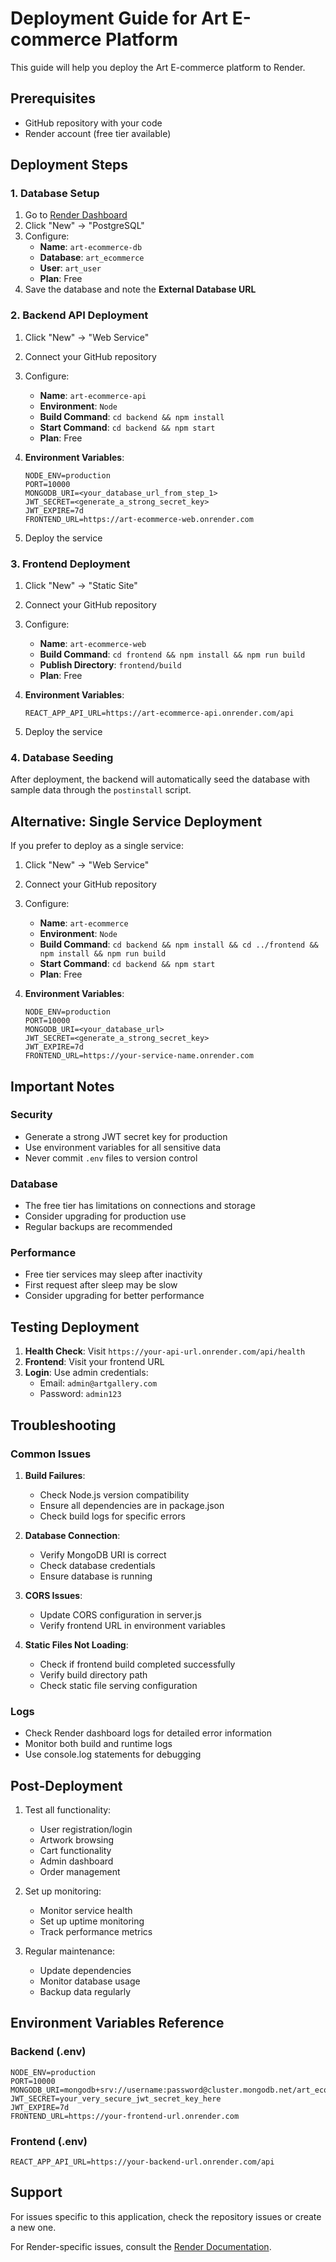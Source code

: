 # Deployment Guide for Art E-commerce Platform

This guide will help you deploy the Art E-commerce platform to Render.

## Prerequisites

- GitHub repository with your code
- Render account (free tier available)

## Deployment Steps

### 1. Database Setup

1. Go to [Render Dashboard](https://dashboard.render.com)
2. Click "New" → "PostgreSQL"
3. Configure:
   - **Name**: `art-ecommerce-db`
   - **Database**: `art_ecommerce`
   - **User**: `art_user`
   - **Plan**: Free
4. Save the database and note the **External Database URL**

### 2. Backend API Deployment

1. Click "New" → "Web Service"
2. Connect your GitHub repository
3. Configure:
   - **Name**: `art-ecommerce-api`
   - **Environment**: `Node`
   - **Build Command**: `cd backend && npm install`
   - **Start Command**: `cd backend && npm start`
   - **Plan**: Free

4. **Environment Variables**:
   ```
   NODE_ENV=production
   PORT=10000
   MONGODB_URI=<your_database_url_from_step_1>
   JWT_SECRET=<generate_a_strong_secret_key>
   JWT_EXPIRE=7d
   FRONTEND_URL=https://art-ecommerce-web.onrender.com
   ```

5. Deploy the service

### 3. Frontend Deployment

1. Click "New" → "Static Site"
2. Connect your GitHub repository
3. Configure:
   - **Name**: `art-ecommerce-web`
   - **Build Command**: `cd frontend && npm install && npm run build`
   - **Publish Directory**: `frontend/build`
   - **Plan**: Free

4. **Environment Variables**:
   ```
   REACT_APP_API_URL=https://art-ecommerce-api.onrender.com/api
   ```

5. Deploy the service

### 4. Database Seeding

After deployment, the backend will automatically seed the database with sample data through the `postinstall` script.

## Alternative: Single Service Deployment

If you prefer to deploy as a single service:

1. Click "New" → "Web Service"
2. Connect your GitHub repository
3. Configure:
   - **Name**: `art-ecommerce`
   - **Environment**: `Node`
   - **Build Command**: `cd backend && npm install && cd ../frontend && npm install && npm run build`
   - **Start Command**: `cd backend && npm start`
   - **Plan**: Free

4. **Environment Variables**:
   ```
   NODE_ENV=production
   PORT=10000
   MONGODB_URI=<your_database_url>
   JWT_SECRET=<generate_a_strong_secret_key>
   JWT_EXPIRE=7d
   FRONTEND_URL=https://your-service-name.onrender.com
   ```

## Important Notes

### Security
- Generate a strong JWT secret key for production
- Use environment variables for all sensitive data
- Never commit `.env` files to version control

### Database
- The free tier has limitations on connections and storage
- Consider upgrading for production use
- Regular backups are recommended

### Performance
- Free tier services may sleep after inactivity
- First request after sleep may be slow
- Consider upgrading for better performance

## Testing Deployment

1. **Health Check**: Visit `https://your-api-url.onrender.com/api/health`
2. **Frontend**: Visit your frontend URL
3. **Login**: Use admin credentials:
   - Email: `admin@artgallery.com`
   - Password: `admin123`

## Troubleshooting

### Common Issues

1. **Build Failures**:
   - Check Node.js version compatibility
   - Ensure all dependencies are in package.json
   - Check build logs for specific errors

2. **Database Connection**:
   - Verify MongoDB URI is correct
   - Check database credentials
   - Ensure database is running

3. **CORS Issues**:
   - Update CORS configuration in server.js
   - Verify frontend URL in environment variables

4. **Static Files Not Loading**:
   - Check if frontend build completed successfully
   - Verify build directory path
   - Check static file serving configuration

### Logs
- Check Render dashboard logs for detailed error information
- Monitor both build and runtime logs
- Use console.log statements for debugging

## Post-Deployment

1. Test all functionality:
   - User registration/login
   - Artwork browsing
   - Cart functionality
   - Admin dashboard
   - Order management

2. Set up monitoring:
   - Monitor service health
   - Set up uptime monitoring
   - Track performance metrics

3. Regular maintenance:
   - Update dependencies
   - Monitor database usage
   - Backup data regularly

## Environment Variables Reference

### Backend (.env)
```
NODE_ENV=production
PORT=10000
MONGODB_URI=mongodb+srv://username:password@cluster.mongodb.net/art_ecommerce
JWT_SECRET=your_very_secure_jwt_secret_key_here
JWT_EXPIRE=7d
FRONTEND_URL=https://your-frontend-url.onrender.com
```

### Frontend (.env)
```
REACT_APP_API_URL=https://your-backend-url.onrender.com/api
```

## Support

For issues specific to this application, check the repository issues or create a new one.

For Render-specific issues, consult the [Render Documentation](https://render.com/docs).
